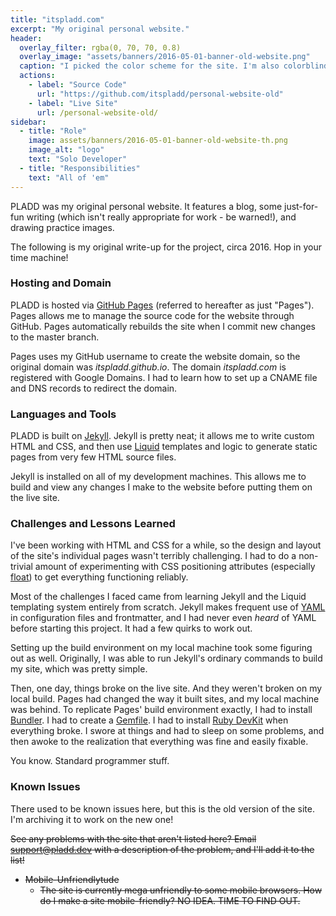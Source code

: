 ```yaml
---
title: "itspladd.com"
excerpt: "My original personal website."
header:
  overlay_filter: rgba(0, 70, 70, 0.8)
  overlay_image: "assets/banners/2016-05-01-banner-old-website.png"
  caption: "I picked the color scheme for the site. I'm also colorblind. These two facts are entirely unrelated."
  actions:
    - label: "Source Code"
      url: "https://github.com/itspladd/personal-website-old"
    - label: "Live Site"
      url: /personal-website-old/
sidebar:
  - title: "Role"
    image: assets/banners/2016-05-01-banner-old-website-th.png
    image_alt: "logo"
    text: "Solo Developer"
  - title: "Responsibilities"
    text: "All of 'em"
---
```


PLADD was my original personal website. It features a blog, some just-for-fun writing (which isn't really appropriate for work - be warned!), and drawing practice images.

The following is my original write-up for the project, circa 2016. Hop in your time machine!

### Hosting and Domain ###

PLADD is hosted via [GitHub Pages](https://pages.github.com/) (referred to hereafter as just "Pages"). Pages allows me to manage the source code for the website through GitHub. Pages automatically rebuilds the site when I commit new changes to the master branch.<!--more-->

Pages uses my GitHub username to create the website domain, so the original domain was *itspladd.github.io*. The domain *itspladd.com* is registered with Google Domains. I had to learn how to set up a CNAME file and DNS records to redirect the domain.

### Languages and Tools ###

PLADD is built on [Jekyll](http://jekyllrb.com/). Jekyll is pretty neat; it allows me to write custom HTML and CSS, and then use [Liquid](http://liquidmarkup.org/) templates and logic to generate static pages from very few HTML source files.

Jekyll is installed on all of my development machines. This allows me to build and view any changes I make to the website before putting them on the live site.

### Challenges and Lessons Learned ###

I've been working with HTML and CSS for a while, so the design and layout of the site's individual pages wasn't terribly challenging. I had to do a non-trivial amount of experimenting with CSS positioning attributes (especially [float](http://www.w3schools.com/css/css_float.asp)) to get everything functioning reliably.

Most of the challenges I faced came from learning Jekyll and the Liquid templating system entirely from scratch. Jekyll makes frequent use of [YAML](http://yaml.org/) in configuration files and frontmatter, and I had never even _heard_ of YAML before starting this project. It had a few quirks to work out.

Setting up the build environment on my local machine took some figuring out as well. Originally, I was able to run Jekyll's ordinary commands to build my site, which was pretty simple.

Then, one day, things broke on the live site. And they weren't broken on my local build. Pages had changed the way it built sites, and my local machine was behind. To replicate Pages' build environment exactly, I had to install [Bundler](http://bundler.io/). I had to create a [Gemfile](http://bundler.io/gemfile.html). I had to install [Ruby DevKit](http://rubyinstaller.org/add-ons/devkit/) when everything broke. I swore at things and had to sleep on some problems, and then awoke to the realization that everything was fine and easily fixable.

You know. Standard programmer stuff.

### Known Issues ###

There used to be known issues here, but this is the old version of the site. I'm archiving it to work on the new one!

~~See any problems with the site that aren't listed here? Email <a href="mailto:support@pladd.dev">support@pladd.dev</a> with a description of the problem, and I'll add it to the list!~~

* ~~Mobile-Unfriendlytude~~
    * ~~The site is currently mega unfriendly to some mobile browsers. How do I make a site mobile-friendly? NO IDEA. TIME TO FIND OUT.~~
